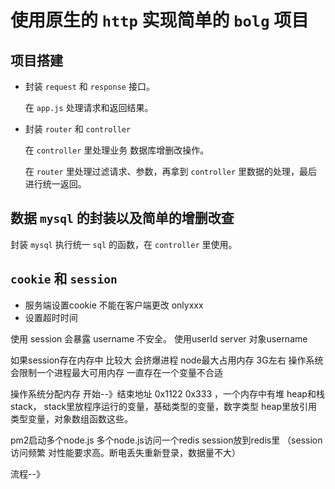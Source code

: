 # 使用原生的 `http` 实现简单的 `bolg` 项目

## 项目搭建
- 封装 `request` 和 `response` 接口。
  
  在 `app.js` 处理请求和返回结果。
- 封装 `router` 和 `controller`
  
  在 `controller` 里处理业务 数据库增删改操作。
  
  在 `router` 里处理过滤请求、参数，再拿到 `controller` 里数据的处理，最后进行统一返回。
  
## 数据 `mysql` 的封装以及简单的增删改查

   封装 `mysql` 执行统一 `sql` 的函数，在 `controller` 里使用。
   
## `cookie` 和 `session`
- 服务端设置cookie 不能在客户端更改 onlyxxx  
- 设置超时时间

使用 session 会暴露 username 不安全。 
使用userId  server 对象username 

如果session存在内存中 比较大 会挤爆进程  node最大占用内存 3G左右  操作系统会限制一个进程最大可用内存 一直存在一个变量不合适

操作系统分配内存 开始--》结束地址 0x1122 0x333 ，一个内存中有堆 heap和栈 stack，  stack里放程序运行的变量，基础类型的变量，数字类型    heap里放引用类型变量，对象数组函数这些。 

pm2启动多个node.js  多个node.js访问一个redis  session放到redis里 （session访问频繁 对性能要求高。断电丢失重新登录，数据量不大）

流程--》
